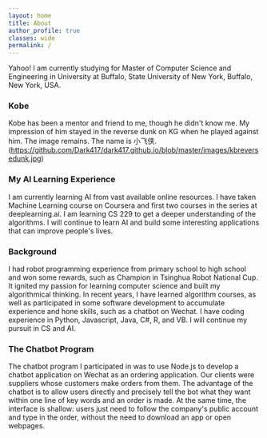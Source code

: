 ```yaml
---
layout: home
title: About
author_profile: true
classes: wide
permalink: /
---
```


Yahoo!
I am currently studying for Master of Computer Science and Engineering in University at Buffalo, State University of New York, Buffalo, New York, USA. 

### Kobe
Kobe has been a mentor and friend to me, though he didn't know me. My impression of him stayed in the reverse dunk on KG when he played against him. The image remains. The name is 小飞侠. 
(https://github.com/Dark417/dark417.github.io/blob/master/images/kbreversedunk.jpg)



### My AI Learning Experience
I am currently learning AI from vast available online resources. I have taken Machine Learning course on Coursera and first two courses in the series at deeplearning.ai. I am learning CS 229 to get a deeper understanding of the algorithms. I will continue to learn AI and build some interesting applications that can improve people's lives.

### Background
I had robot programming experience from primary school to high school and won some rewards, such as Champion in Tsinghua Robot National Cup. It ignited my passion for learning computer science and built my algorithmical thinking. In recent years, I have learned algorithm courses, as well as participated in some software development to accumulate experience and hone skills, such as a chatbot on Wechat. I have coding experience in Python, Javascript, Java, C#, R, and VB. I will continue my pursuit in CS and AI.

### The Chatbot Program
The chatbot program I participated in was to use Node.js to develop a chatbot application on Wechat as an ordering application. Our clients were suppliers whose customers make orders from them. The advantage of the chatbot is to allow users directly and precisely tell the bot what they want within one line of key words and an order is made. At the same time, the interface is shallow: users just need to follow the company's public account and type in the order, without the need to download an app or open webpages.




